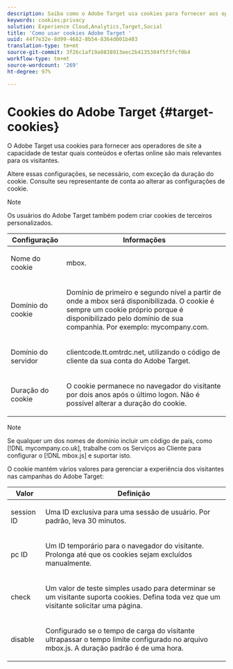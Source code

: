 ```yaml
---
description: Saiba como o Adobe Target usa cookies para fornecer aos operadores de site a capacidade de testar quais conteúdos e ofertas online são mais relevantes para os visitantes.
keywords: cookies;privacy
solution: Experience Cloud,Analytics,Target,Social
title: 'Como usar cookies Adobe Target '
uuid: 44f7e32e-8d99-4682-8b54-8364d001b403
translation-type: tm+mt
source-git-commit: 3f26c1af19a0838913eec2b4135304f5f3fcf0b4
workflow-type: tm+mt
source-wordcount: '269'
ht-degree: 97%

---
```



# Cookies do Adobe Target {#target-cookies}

O Adobe Target usa cookies para fornecer aos operadores de site a capacidade de testar quais conteúdos e ofertas online são mais relevantes para os visitantes.

Altere essas configurações, se necessário, com exceção da duração do cookie. Consulte seu representante de conta ao alterar as configurações de cookie.

>[!NOTE]
>
>Os usuários do Adobe Target também podem criar cookies de terceiros personalizados.

<table id="table_54B402C6E19C4A70B1E27BC9DFF776EB"> 
 <thead> 
  <tr> 
   <th colname="col1" class="entry"> Configuração </th> 
   <th colname="col2" class="entry"> Informações </th> 
  </tr> 
 </thead>
 <tbody> 
  <tr> 
   <td colname="col1"> <p>Nome do cookie </p> </td> 
   <td colname="col2"> <p>mbox. </p> </td> 
  </tr> 
  <tr> 
   <td colname="col1"> <p>Domínio do cookie </p> </td> 
   <td colname="col2"> <p>Domínio de primeiro e segundo nível a partir de onde a mbox será disponibilizada. O cookie é sempre um cookie próprio porque é disponibilizado pelo domínio de sua companhia. Por exemplo: <span class="filepath">mycompany.com</span>. </p> </td> 
  </tr> 
  <tr> 
   <td colname="col1"> <p>Domínio do servidor </p> </td> 
   <td colname="col2"> <p> <span class="filepath"> clientcode.tt.omtrdc.net</span>, utilizando o código de cliente da sua conta do Adobe Target. </p> </td> 
  </tr> 
  <tr> 
   <td colname="col1"> <p>Duração do cookie </p> </td> 
   <td colname="col2"> <p>O cookie permanece no navegador do visitante por dois anos após o último logon. Não é possível alterar a duração do cookie. </p> </td> 
  </tr> 
 </tbody> 
</table>

>[!NOTE]
>
>Se qualquer um dos nomes de domínio incluir um código de país, como [!DNL mycompany.co.uk], trabalhe com os Serviços ao Cliente para configurar o [!DNL mbox.js] e suportar isto.

O cookie mantém vários valores para gerenciar a experiência dos visitantes nas campanhas do Adobe Target:

<table id="table_5245F72A2D5A4322B40ABB10B7DFB338"> 
 <thead> 
  <tr> 
   <th colname="col1" class="entry"> Valor </th> 
   <th colname="col2" class="entry"> Definição </th> 
  </tr> 
 </thead>
 <tbody> 
  <tr> 
   <td colname="col1"> <p> <span class="codeph"> session ID</span> </p> </td> 
   <td colname="col2"> <p>Uma ID exclusiva para uma sessão de usuário. Por padrão, leva 30 minutos. </p> </td> 
  </tr> 
  <tr> 
   <td colname="col1"> <p> <span class="codeph"> pc ID</span> </p> </td> 
   <td colname="col2"> <p>Um ID temporário para o navegador do visitante. Prolonga até que os cookies sejam excluídos manualmente. </p> </td> 
  </tr> 
  <tr> 
   <td colname="col1"> <p> <span class="codeph"> check</span> </p> </td> 
   <td colname="col2"> <p>Um valor de teste simples usado para determinar se um visitante suporta cookies. Defina toda vez que um visitante solicitar uma página. </p> </td> 
  </tr> 
  <tr> 
   <td colname="col1"> <p> <span class="codeph"> disable</span> </p> </td> 
   <td colname="col2"> <p>Configurado se o tempo de carga do visitante ultrapassar o tempo limite configurado no arquivo <span class="filepath">mbox.js</span>. A duração padrão é de uma hora. </p> </td> 
  </tr> 
 </tbody> 
</table>


